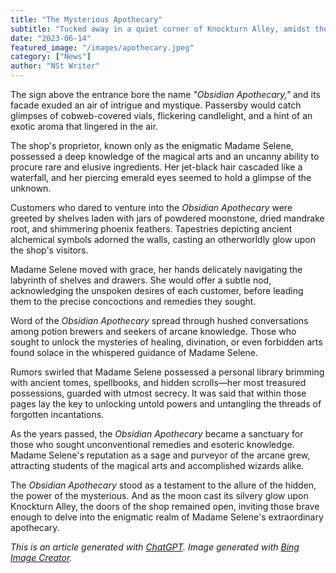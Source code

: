 ```yaml
---
title: "The Mysterious Apothecary"
subtitle: "Tucked away in a quiet corner of Knockturn Alley, amidst the shadows and whispers, stood a shop that held the secrets of forgotten potions and arcane ingredients."
date: "2023-06-14"
featured_image: "/images/apothecary.jpeg"
category: ["News"]
author: "NSt Writer"
---
```


The sign above the entrance bore the name _"Obsidian Apothecary,"_ and its facade exuded an air of intrigue and mystique. Passersby would catch glimpses of cobweb-covered vials, flickering candlelight, and a hint of an exotic aroma that lingered in the air.

The shop's proprietor, known only as the enigmatic Madame Selene, possessed a deep knowledge of the magical arts and an uncanny ability to procure rare and elusive ingredients. Her jet-black hair cascaded like a waterfall, and her piercing emerald eyes seemed to hold a glimpse of the unknown.

Customers who dared to venture into the _Obsidian Apothecary_ were greeted by shelves laden with jars of powdered moonstone, dried mandrake root, and shimmering phoenix feathers. Tapestries depicting ancient alchemical symbols adorned the walls, casting an otherworldly glow upon the shop's visitors.

Madame Selene moved with grace, her hands delicately navigating the labyrinth of shelves and drawers. She would offer a subtle nod, acknowledging the unspoken desires of each customer, before leading them to the precise concoctions and remedies they sought.

Word of the _Obsidian Apothecary_ spread through hushed conversations among potion brewers and seekers of arcane knowledge. Those who sought to unlock the mysteries of healing, divination, or even forbidden arts found solace in the whispered guidance of Madame Selene.

Rumors swirled that Madame Selene possessed a personal library brimming with ancient tomes, spellbooks, and hidden scrolls—her most treasured possessions, guarded with utmost secrecy. It was said that within those pages lay the key to unlocking untold powers and untangling the threads of forgotten incantations.

As the years passed, the _Obsidian Apothecary_ became a sanctuary for those who sought unconventional remedies and esoteric knowledge. Madame Selene's reputation as a sage and purveyor of the arcane grew, attracting students of the magical arts and accomplished wizards alike.

The _Obsidian Apothecary_ stood as a testament to the allure of the hidden, the power of the mysterious. And as the moon cast its silvery glow upon Knockturn Alley, the doors of the shop remained open, inviting those brave enough to delve into the enigmatic realm of Madame Selene's extraordinary apothecary.

_This is an article generated with [ChatGPT](https://chat.openai.com/). Image generated with [Bing Image Creator](https://www.bing.com/create)._
